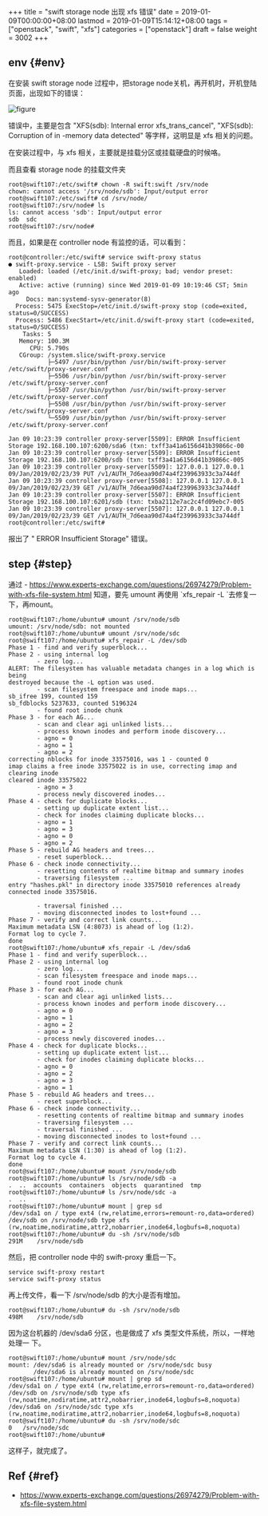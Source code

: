 +++
title = "swift storage node 出现 xfs 错误"
date = 2019-01-09T00:00:00+08:00
lastmod = 2019-01-09T15:14:12+08:00
tags = ["openstack", "swift", "xfs"]
categories = ["openstack"]
draft = false
weight = 3002
+++

## env {#env}

在安装 swift storage node 过程中，把storage node关机，再开机时，开机登陆页面，出现如下的错误：

![figure](https://res.cloudinary.com/dmtixvmgt/image/upload/v1547016078/xfs-internal-error-xfs%5Fwant%5Fcorrupted%5Freturn%5Fe77thd.jpg)

错误中，主要是包含 "XFS(sdb): Internal error xfs\_trans\_cancel", "XFS(sdb):
Corruption of in -memory data detected" 等字样，这明显是 xfs 相关的问题。

在安装过程中，与 xfs 相关，主要就是挂载分区或挂载硬盘的时候咯。

而且查看 storage node 的挂载文件夹

```shell
root@swift107:/etc/swift# chown -R swift:swift /srv/node
chown: cannot access '/srv/node/sdb': Input/output error
root@swift107:/etc/swift# cd /srv/node/
root@swift107:/srv/node# ls
ls: cannot access 'sdb': Input/output error
sdb  sdc
root@swift107:/srv/node#
```

而且，如果是在 controller node 有监控的话，可以看到：

```shell
root@controller:/etc/swift# service swift-proxy status
● swift-proxy.service - LSB: Swift proxy server
   Loaded: loaded (/etc/init.d/swift-proxy; bad; vendor preset: enabled)
   Active: active (running) since Wed 2019-01-09 10:19:46 CST; 5min ago
     Docs: man:systemd-sysv-generator(8)
  Process: 5475 ExecStop=/etc/init.d/swift-proxy stop (code=exited, status=0/SUCCESS)
  Process: 5486 ExecStart=/etc/init.d/swift-proxy start (code=exited, status=0/SUCCESS)
    Tasks: 5
   Memory: 100.3M
      CPU: 5.790s
   CGroup: /system.slice/swift-proxy.service
           ├─5497 /usr/bin/python /usr/bin/swift-proxy-server /etc/swift/proxy-server.conf
           ├─5506 /usr/bin/python /usr/bin/swift-proxy-server /etc/swift/proxy-server.conf
           ├─5507 /usr/bin/python /usr/bin/swift-proxy-server /etc/swift/proxy-server.conf
           ├─5508 /usr/bin/python /usr/bin/swift-proxy-server /etc/swift/proxy-server.conf
           └─5509 /usr/bin/python /usr/bin/swift-proxy-server /etc/swift/proxy-server.conf

Jan 09 10:23:39 controller proxy-server[5509]: ERROR Insufficient Storage 192.168.100.107:6200/sda6 (txn: txff3a41a6156d41b39866c-00
Jan 09 10:23:39 controller proxy-server[5509]: ERROR Insufficient Storage 192.168.100.107:6200/sdb (txn: txff3a41a6156d41b39866c-005
Jan 09 10:23:39 controller proxy-server[5509]: 127.0.0.1 127.0.0.1 09/Jan/2019/02/23/39 PUT /v1/AUTH_7d6eaa90d74a4f239963933c3a744df
Jan 09 10:23:39 controller proxy-server[5508]: 127.0.0.1 127.0.0.1 09/Jan/2019/02/23/39 GET /v1/AUTH_7d6eaa90d74a4f239963933c3a744df
Jan 09 10:23:39 controller proxy-server[5507]: ERROR Insufficient Storage 192.168.100.107:6201/sdb (txn: txba2112e7ac2c4fd09ebc7-005
Jan 09 10:23:39 controller proxy-server[5507]: 127.0.0.1 127.0.0.1 09/Jan/2019/02/23/39 GET /v1/AUTH_7d6eaa90d74a4f239963933c3a744df
root@controller:/etc/swift#
```

报出了 " ERROR Insufficient Storage" 错误。


## step {#step}

通过 - <https://www.experts-exchange.com/questions/26974279/Problem-with-xfs-file-system.html>
知道，要先 umount 再使用 \`xfs\_repair -L \`去修复一下，再mount。

```shell
root@swift107:/home/ubuntu# umount /srv/node/sdb
umount: /srv/node/sdb: not mounted
root@swift107:/home/ubuntu# umount /srv/node/sdc
root@swift107:/home/ubuntu# xfs_repair -L /dev/sdb
Phase 1 - find and verify superblock...
Phase 2 - using internal log
        - zero log...
ALERT: The filesystem has valuable metadata changes in a log which is being
destroyed because the -L option was used.
        - scan filesystem freespace and inode maps...
sb_ifree 199, counted 159
sb_fdblocks 5237633, counted 5196324
        - found root inode chunk
Phase 3 - for each AG...
        - scan and clear agi unlinked lists...
        - process known inodes and perform inode discovery...
        - agno = 0
        - agno = 1
        - agno = 2
correcting nblocks for inode 33575016, was 1 - counted 0
imap claims a free inode 33575022 is in use, correcting imap and clearing inode
cleared inode 33575022
        - agno = 3
        - process newly discovered inodes...
Phase 4 - check for duplicate blocks...
        - setting up duplicate extent list...
        - check for inodes claiming duplicate blocks...
        - agno = 1
        - agno = 3
        - agno = 0
        - agno = 2
Phase 5 - rebuild AG headers and trees...
        - reset superblock...
Phase 6 - check inode connectivity...
        - resetting contents of realtime bitmap and summary inodes
        - traversing filesystem ...
entry "hashes.pkl" in directory inode 33575010 references already connected inode 33575016.

        - traversal finished ...
        - moving disconnected inodes to lost+found ...
Phase 7 - verify and correct link counts...
Maximum metadata LSN (4:8073) is ahead of log (1:2).
Format log to cycle 7.
done
root@swift107:/home/ubuntu# xfs_repair -L /dev/sda6
Phase 1 - find and verify superblock...
Phase 2 - using internal log
        - zero log...
        - scan filesystem freespace and inode maps...
        - found root inode chunk
Phase 3 - for each AG...
        - scan and clear agi unlinked lists...
        - process known inodes and perform inode discovery...
        - agno = 0
        - agno = 1
        - agno = 2
        - agno = 3
        - process newly discovered inodes...
Phase 4 - check for duplicate blocks...
        - setting up duplicate extent list...
        - check for inodes claiming duplicate blocks...
        - agno = 0
        - agno = 2
        - agno = 3
        - agno = 1
Phase 5 - rebuild AG headers and trees...
        - reset superblock...
Phase 6 - check inode connectivity...
        - resetting contents of realtime bitmap and summary inodes
        - traversing filesystem ...
        - traversal finished ...
        - moving disconnected inodes to lost+found ...
Phase 7 - verify and correct link counts...
Maximum metadata LSN (1:30) is ahead of log (1:2).
Format log to cycle 4.
done
root@swift107:/home/ubuntu# mount /srv/node/sdb
root@swift107:/home/ubuntu# ls /srv/node/sdb -a
.  ..  accounts  containers  objects  quarantined  tmp
root@swift107:/home/ubuntu# ls /srv/node/sdc -a
.  ..
root@swift107:/home/ubuntu# mount | grep sd
/dev/sda1 on / type ext4 (rw,relatime,errors=remount-ro,data=ordered)
/dev/sdb on /srv/node/sdb type xfs (rw,noatime,nodiratime,attr2,nobarrier,inode64,logbufs=8,noquota)
root@swift107:/home/ubuntu# du -sh /srv/node/sdb
291M	/srv/node/sdb

```

然后，把 controller node 中的 swift-proxy 重启一下。

```shell
service swift-proxy restart
service swift-proxy status
```

再上传文件，看一下 /srv/node/sdb 的大小是否有增加。

```shell
root@swift107:/home/ubuntu# du -sh /srv/node/sdb
498M	/srv/node/sdb
```

因为这台机器的 /dev/sda6 分区，也是做成了  xfs 类型文件系统，所以，一样地处理一
下。

```shell
root@swift107:/home/ubuntu# mount /srv/node/sdc
mount: /dev/sda6 is already mounted or /srv/node/sdc busy
       /dev/sda6 is already mounted on /srv/node/sdc
root@swift107:/home/ubuntu# mount | grep sd
/dev/sda1 on / type ext4 (rw,relatime,errors=remount-ro,data=ordered)
/dev/sdb on /srv/node/sdb type xfs (rw,noatime,nodiratime,attr2,nobarrier,inode64,logbufs=8,noquota)
/dev/sda6 on /srv/node/sdc type xfs (rw,noatime,nodiratime,attr2,nobarrier,inode64,logbufs=8,noquota)
root@swift107:/home/ubuntu# du -sh /srv/node/sdc
0	/srv/node/sdc
root@swift107:/home/ubuntu#
```

这样子，就完成了。


## Ref {#ref}

-   <https://www.experts-exchange.com/questions/26974279/Problem-with-xfs-file-system.html>
